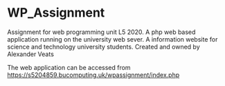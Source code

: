 # WP_Assignment
Assignment for web programming unit L5 2020.
A php web based application running on the university web sever.
A information website for science and technology university students.
Created and owned by Alexander Veats

The web application can be accessed from https://s5204859.bucomputing.uk/wpassignment/index.php
